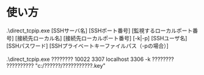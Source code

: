 # 使い方
.\direct_tcpip.exe [SSHサーバ名] [SSHポート番号] [監視するローカルポート番号] [接続先ローカル名] [接続先ローカルポート番号] [-k|-p] [SSHユーザ名] [SSHパスワード] [SSHプライベートキーファイルパス（-pの場合）]<br>
<br>
.\direct_tcpip.exe ???????? 10022 3307 localhost 3306 -k ???????? ?????????? "c:/??????/???????????.key"

